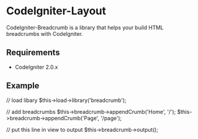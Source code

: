 # CodeIgniter-Layout

CodeIgniter-Breadcrumb is a library that helps your build HTML breadcrumbs with CodeIgniter.


## Requirements

* CodeIgniter 2.0.x


## Example

// load libary
$this->load->library('breadcrumb');

// add breadcrumbs
$this->breadcrumb->appendCrumb('Home', '/');
$this->breadcrumb->appendCrumb('Page', '/page');

// put this line in view to output
$this->breadcrumb->output();